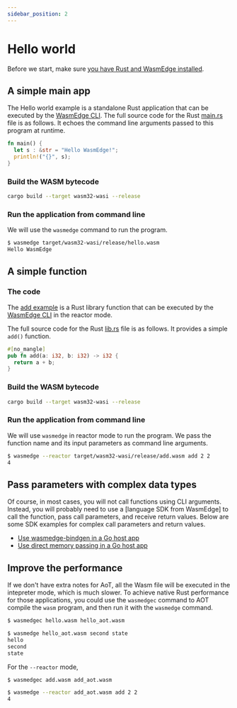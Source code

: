 ```yaml
---
sidebar_position: 2
---
```


# Hello world

Before we start, make sure [you have Rust and WasmEdge installed](setup).

## A simple main app

The Hello world example is a standalone Rust application that can be executed by the [WasmEdge CLI](../build-and-run/cli). The full source code for the Rust [main.rs](https://github.com/second-state/rust-examples/tree/main/hello) file is as follows. It echoes the command line arguments passed to this program at runtime.

```rust
fn main() {
  let s : &str = "Hello WasmEdge!";
  println!("{}", s);
}
```

### Build the WASM bytecode

```bash
cargo build --target wasm32-wasi --release
```

### Run the application from command line

We will use the `wasmedge` command to run the program.

```bash
$ wasmedge target/wasm32-wasi/release/hello.wasm
Hello WasmEdge
```

## A simple function

### The code

The [add example](https://github.com/second-state/wasm-learning/tree/master/cli/add) is a Rust library function that can be executed by the [WasmEdge CLI](../build-and-run/cli) in the reactor mode.

The full source code for the Rust [lib.rs](https://github.com/second-state/wasm-learning/blob/master/cli/add/src/lib.rs) file is as follows. It provides a simple `add()` function.

```rust
#[no_mangle]
pub fn add(a: i32, b: i32) -> i32 {
  return a + b;
}
```

### Build the WASM bytecode

```bash
cargo build --target wasm32-wasi --release
```

### Run the application from command line

We will use `wasmedge` in reactor mode to run the program. We pass the function name and its input parameters as command line arguments.

```bash
$ wasmedge --reactor target/wasm32-wasi/release/add.wasm add 2 2
4
```

## Pass parameters with complex data types

Of course, in most cases, you will not call functions using CLI arguments. Instead, you will probably need to use a [language SDK from WasmEdge] to call the function, pass call parameters, and receive return values. Below are some SDK examples for complex call parameters and return values.

-   [Use wasmedge-bindgen in a Go host app](../../embed/go/bindgen)
-   [Use direct memory passing in a Go host app](../../embed/go/passing_data)

## Improve the performance

If we don't have extra notes for AoT, all the Wasm file will be executed in the intepreter mode, which is much slower. To achieve native Rust performance for those applications, you could use the `wasmedgec` command to AOT compile the `wasm` program, and then run it with the `wasmedge` command.

```bash
$ wasmedgec hello.wasm hello_aot.wasm

$ wasmedge hello_aot.wasm second state
hello
second
state
```

For the `--reactor` mode,

```bash
$ wasmedgec add.wasm add_aot.wasm

$ wasmedge --reactor add_aot.wasm add 2 2
4
```
